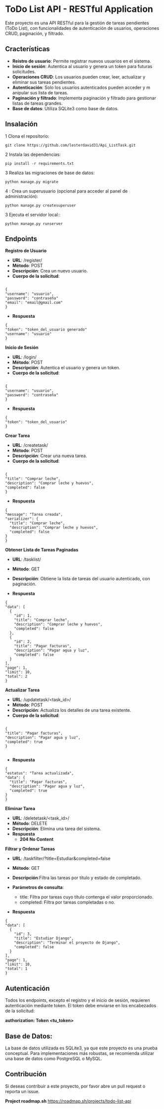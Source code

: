 # ToDo List API - RESTful Application

Este proyecto es una API RESTful para la gestión de tareas pendientes (ToDo List), con funcionalidades de autenticación de usuarios, operaciones CRUD, paginación, y filtrado.

## Cracterísticas
  -  **Reistro de usuario**: Permite registrar nuevos usuarios en el sistema.
  -  **Inicio de sesión**: Autentica al usuario y genera un token para futuras solicitudes.
  -  **Operaciones CRUD**: Los usuarios pueden crear, leer, actualizar y eliminar sus tareas pendientes.
  -  **Autenticación**: Solo los usuarios autenticados pueden acceder y m anipular sus lista de tareas.
  -  **Paginación y filtrado**: Implementa paginación y filtrado para gestionar listas de tareas grandes.
  -  **Base de datos**: Utiliza SQLite3 como base de datos.
   
## Insalación
  1 Clona el repositorio:
  ~~~
  git clone https://github.com/lesterdavid31/Api_ListTask.git
  ~~~
    
  2 Instala las dependencias:
  ~~~
  pip install -r requirements.txt
  ~~~

 3 Realiza las migraciones de base de datos:
  ~~~
  python manage.py migrate
  ~~~

 4 : Crea un superusuario (opcional para acceder al panel de administración):
  ~~~
 python manage.py createsuperuser
  ~~~

 3 Ejecuta el servidor local::
  ~~~
 python manage.py runserver
  ~~~

## Endpoints

**Registro de Usuario**
  - **URL**: /register/
  - **Método**: POST
  - **Descripción**: Crea un nuevo usuario.
  - **Cuerpo de la solicitud**:

  ~~~

{
  "username": "usuario",
  "password": "contraseña"
  "email": "email@gmail.com"
}

  ~~~

 - **Respuesta**
  ~~~   
{
  "token": "token_del_usuario generado"
  "username": "usuario"
}
  ~~~


**Inicio de Sesión**
  - **URL**: /login/
  - **Método**: POST
  - **Descripción**: Autentica el usuario y genera un token.
  - **Cuerpo de la solicitud**:

  ~~~

{
  "username": "usuario",
  "password": "contraseña"
}

  ~~~

  - **Respuesta**
  ~~~   
{
  "token": "token_del_usuario"
}
  ~~~


**Crear Tarea**
  - **URL**: /createtask/
  - **Método**: POST
  - **Descripción**: Crear una nueva tarea.
  - **Cuerpo de la solicitud**:

  ~~~

{
  "title": "Comprar leche",
  "description": "Comprar leche y huevos",
  "completed": false
}

  ~~~

  - **Respuesta**
  ~~~   
{
  "message": "Tarea creada",
  "serializer": {
    "title": "Comprar leche",
    "description": "Comprar leche y huevos",
    "completed": false
  }
}
  ~~~



**Obtener Lista de Tareas Paginadas**
  - **URL**: /tasklist/
  - **Método**: GET
  - **Descripción**: Obtiene la lista de tareas del usuario autenticado, con paginación.

  - **Respuesta**
  ~~~   
{
  "data": [
    {
      "id": 1,
      "title": "Comprar leche",
      "description": "Comprar leche y huevos",
      "completed": false
    },
    {
      "id": 2,
      "title": "Pagar facturas",
      "description": "Pagar agua y luz",
      "completed": false
    }
  ],
  "page": 1,
  "limit": 10,
  "total": 2
}

  ~~~

**Actualizar Tarea**
  - **URL**: /updatetask/<task_id>/
  - **Método**: POST
  - **Descripción**: Actualiza los detalles de una tarea existente.
  - **Cuerpo de la solicitud**:

  ~~~

{
  "title": "Pagar facturas",
  "description": "Pagar agua y luz",
  "completed": true
}


  ~~~

  - **Respuesta**
  ~~~   
{
  "estatus": "Tarea actualizada",
  "data": {
    "title": "Pagar facturas",
    "description": "Pagar agua y luz",
    "completed": true
  }
}

  ~~~


**Eliminar Tarea**
  - **URL**: /deletetask/<task_id>/
  - **Método**: DELETE
  - **Descripción**: Elimina una tarea del sistema.
  - **Respuesta**
    -  **204 No Content**

   
**Filtrar y Ordenar Tareas**
  - **URL**: /taskfilter/?title=Estudiar&completed=false
  - **Método**: GET
  - **Descripción**:Filtra las tareas por título y estado de completado.
  - **Parámetros de consulta**:
    - title: Filtra por tareas cuyo título contenga el valor proporcionado.
    - completed: Filtra por tareas completadas o no.
  
  - **Respuesta**
  ~~~   
{
  "data": [
    {
      "id": 3,
      "title": "Estudiar Django",
      "description": "Terminar el proyecto de Django",
      "completed": false
    }
  ],
  "page": 1,
  "limit": 10,
  "total": 1
}
  ~~~

## Autenticación 
Todos los endpoints, excepto el registro y el inicio de sesión, requieren autenticación mediante token. El token debe enviarse en los encabezados de la solicitud:

**authorization: Token <tu_token>**

## Base de Datos:
La base de datos utilizada es SQLite3, ya que este proyecto es una prueba conceptual. Para implementaciones más robustas, se recomienda utilizar una base de datos como PostgreSQL o MySQL.

## Contribución
Si deseas contribuir a este proyecto, por favor abre un pull request o reporta un issue.

**Project roadmap.sh**
https://roadmap.sh/projects/todo-list-api
